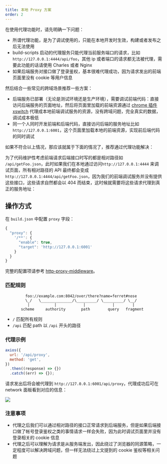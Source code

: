 ```yaml
---
title: 本地 Proxy 方案
order: 2
---
```


在使用代理功能时，请先明确一下问题：

- 所谓代理功能，是为了调试使用的，只能在本地开发时生效，构建或者发布之后无法使用
- build-scripts 启动的代理服务只能代理当前服务端口的请求，比如 `http://127.0.0.1:4444/api/foo`，其他 ip 或者端口的请求都无法被代理，需要此功能的话请使用 Charles 或者 Nginx
- 如果后端服务对接口做了登录鉴权，基本很难代理成功，因为请求发出的前端页面里没有 cookie 等用户信息

然后结合一些常见的跨域场景推荐一些方案：

- 后端服务已部署（无论是测试环境还是生产环境），需要调试前端代码：直接访问后端服务的页面地址，然后将页面里加载的前端资源通过 [chrome 插件 xswitch](https://github.com/yize/xswitch) 代理成本地前端调试服务的资源，没有跨域问题，完全真实的数据，调试成本极低
- 同一个人同时开发前端和后端代码，直接访问后端的服务地址比如 `http://127.0.0.1:6001`，这个页面里加载本地的前端资源，实现前后端代码的同时调试

如果不符合以上情况，那应该就属于下面的情况了，推荐通过代理功能解决：

为了代码维护性考虑前端请求后端接口时写的都是相对路径如 `/api/getFoo.json`，此时如果我们在本地通过访问`http://127.0.0.1:4444` 来调试页面，所有相对路径的 API 最终都会变成 `http://127.0.0.1:4444/api/getFoo.json`，因为我们的前端调试服务并没有提供这些接口，这些请求自然都会以 404 而结束，这时候就需要将这些请求代理到真正的服务地址：

## 操作方式

在 `build.json` 中配置 `proxy` 字段：

```js
{
  "proxy": {
	'/**': {
      "enable": true,
      "target": 'http://127.0.0.1:6001'
    }
  }
}
```

完整的配置项请参考 [http-proxy-middleware](https://github.com/chimurai/http-proxy-middleware)。

### 匹配规则

```
         foo://example.com:8042/over/there?name=ferret#nose
         \_/   \______________/\_________/ \_________/ \__/
          |           |            |            |        |
       scheme     authority       path        query   fragment
```

- `/` 匹配所有规则
- `/api` 匹配 path 以 `/api` 开头的路径

### 代理示例

```js
axios({
  url: '/api/proxy',
  method: 'get',
})
  .then((response) => {})
  .catch((err) => {});
```

请求发出后将会被代理到 `http://127.0.0.1:6001/api/proxy`，代理成功后可在 network 面板看到对应的信息：

![](https://img.alicdn.com/tfs/TB1ivvqKxnaK1RjSZFBXXcW7VXa-769-407.png)

### 注意事项

- 代理之后我们可以通过相对路径的接口正常请求到后端服务，但是如果后端接口做了帐号登录鉴权之类的事情请求一样会失败，因为此时调试页面里并没有登录相关的 cookie 信息
- 代理之后可以理解为请求是从服务端发出，因此绕过了浏览器的同源策略，一定程度可以解决跨域问题，但一样无法绕过上文提到的 cookie 鉴权等相关问题

